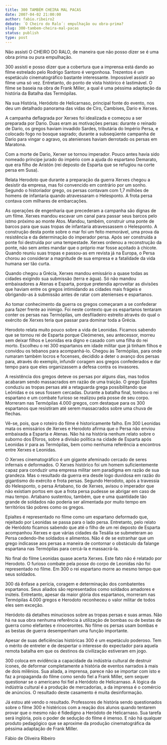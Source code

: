 ```yaml
---
title: 300 TAMBÉM CHEIRA MAL PACAS
date: 2007-04-02 21:00:00
author: fabio.ribeiro2
debate: ´O Cheiro do Ralo´: empulhação ou obra-prima?
slug: 300-tambem-cheira-mal-pacas
status: publish 
type: post
---
```


Não assisti O CHEIRO DO RALO, de maneira que não posso dizer se é uma obra prima ou pura empulhação.  

  

300 assisti e posso dizer que a cobertura que a imprensa está dando ao filme estrelado pelo Rodrigo Santoro é vergonhosa. Trezentos é um espetáculo cinematográfico bastante interessante. Impossível assistir ao filme uma só vez. Entretanto, do ponto de vista histórico é lastimável. O filme se baseia na obra de Frank Miller, a qual é uma péssima adaptação da história da Batalha das Termópilas.   

  

  

Na sua História, Heródoto de Helicarnaso, principal fonte do evento, nos deu um detalhado panorama das vidas de Ciro, Cambises, Dario e Xerxes.   

  

  

A campanha deflagrada por Xerxes foi idealizada e começou a ser preparada por Dario. Duas eram as motivações persas: durante o reinado de Dario, os gregos haviam invadido Sardes, tributária do Império Persa, e colocado fogo no bosque sagrado; durante a subseqüente campanha de Dario para vingar o agravo, os atenienses haviam derrotado os persas em Maratona.   

  

  

Com a morte de Dario, Xerxer se tornou imperador. Pouco antes havia sido nomeado príncipe jurado do império com a ajuda do espartano Demarato, que era filho de Aristón (rei deposto de Esparta que se refugiou na corte persa em Susa).   

  

  

Relata Herodoto que durante a preparação da guerra Xerxes chegou a desistir da empresa, mas foi convencido em contrário por um sonho. Segundo o historiador grego, os persas contavam com 1,7 milhões de homens de infantaria quando atravessaram o Helesponto. A frota persa contava com milhares de embarcações.  

  

  

As operações de engenharia que precederam a campanha são dignas de um filme. Xerxes mandou escavar um canal para passar seus barcos pelo istmo próximo ao monte Atos. Mandou, também, construir uma ponte de barcos para que suas tropas de infantaria atravessassem o Helesponto. A construção desta ponte sobre o mar foi um feito memorável, uma prova da resistência e da determinação do imperador persa. Após ser construída a ponte foi destruída por uma tempestade. Xerxes ordenou a reconstrução da ponte, não sem antes mandar que o próprio mar fosse açoitado à chicote. Quando reuniu suas tropas e passou-as em revista já na Europa, o Persa chorou ao considerar a magnitude de sua empresa e a fatalidade da vida humana ser tão curta.   

  

  

Quando chegou a Grécia, Xerxes mandou emissário a quase todas as cidades exigindo sua submissão (terra e água). Só não mandou embaixadores a Atenas e Esparta, porque pretendia aproveitar as divisões que haviam entre os gregos intimidando as cidades mais frágeis e obrigando-as à submissão antes de ratar com atenienses e espartanos.   

  

  

Ao tomar conhecimento da guerra os gregos começaram a se confederar para fazer frente ao inimigo. Foi neste contexto que os espartanos tentaram conter os persas nas Termópilas, um desfiladeiro estreito através do qual o exército de Xerxes teria que passar para dominar toda a Grécia.   

  

  

Herodoto relata muito pouco sobre a vida de Leonidas. Ficamos sabendo que se tornou rei de Esparta porque Cleómenes, seu antecessor, morreu sem deixar filhos e Leonidas era digno e casado com uma filha do rei morto. Escolheu o rei 300 espartanos em idade militar que já tinham filhos e convidou os tebanos para acompanhá-lo. Chegou às Termópilas, para onde rumaram também locros e focenses, decidido a deter o avanço dos persas para, através do exemplo, infundir coragem aos gregos confederados e dar tempo para que eles organizassem a defesa contra os invasores.   

  

  

A resistência dos gregos deteve os persas por alguns dias, mas todos acabaram sendo massacrados em razão de uma traição. O grego Epialtes conduziu as tropas persas até a retaguarda grega possibilitando que Leônidas e os seus fossem cercadas. Durante a batalha final, tombou o rei espartano e um combate furioso se realizou pela posse de seu corpo. Morreram nas Termópilas 4.000 gregos, com destaque para os 300 espartanos que resistiram até serem massacrados sobre uma chuva de flechas.   

  

  

Vê-se, pois, que o roteiro do filme é historicamente falho. Em 300 Leonidas mata os emissários de Xerxes e Herodoto afirma que o Persa não enviou embaixada a Esparta e Atenas. Não há na história nenhum relato sobre o suborno dos Éforos, sobre a divisão política na cidade de Esparta após Leonidas ir para as Termópilas, bem como nenhuma referência a encontros entre Xerxes e Leonidas.   

  

  

O Xerxes cinematográfico é um gigante afeminado cercado de seres infernais e deformados. O Xerxes histórico foi um homem suficientemente capaz para conduzir uma empresa militar sem paradigma em razão de sua grandeza. Mas o resultado da guerra era desde logo duvidosa em razão do gigantismo do exército e frota persas. Segundo Herodoto, após a travessia do Helesponto, o persa Artabano, tio de Xerxes, avisou o imperador que não existiam portos em que a frota persa pudesse se abrigar em caso de mau tempo. Artabano sustentou, também, que e uma quantidade tão grande de soldados não poderia ser alimentada por muito tempo em territórios tão pobres como os gregos.   

  

  

Epialtes é representado no filme como um espartano deformado que, rejeitado por Leonidas se passa para o lado persa. Entretanto, pelo relato de Heródoto ficamos sabendo que até o filho de um rei deposto de Esparta acompanhou Xerxes e que várias cidades da Tesália se submeteram ao Persa cedendo-lhe soldados e alimentos. Não é de se estranhar que um grego indicasse aos persas a maneira de contornar o obstáculo da falange espartana nas Termópilas para cercá-la e massacrá-la.   

  

  

No final do filme Leonidas quase acerta Xerxes. Este fato não é relatado por Herodoto. O furioso combate pela posse do corpo de Leonidas não foi representado no filme. Em 300 o rei espartano morre ao mesmo tempo que seus soldados.   

  

  

300 dá ênfase a perícia, coragem e determinação dos combatentes espartanos. Seus aliados são representados como soldados amadores e inúteis. Entretanto, apesar da maior glória dos espartanos, morreram nas Termópilas 4.000 gregos e Herodoto reconheceu o valor militar de todos eles sem exceção.  

  

  

Heródoto dá detalhes minuciosos sobre as tropas persas e suas armas. Não há na sua obra nenhuma referência à utilização de bombas ou de bestas de guerra como elefantes e rinocerontes. No filme os persas usam bombas e as bestas de guerra desempenham uma função importante.   

  

  

Apesar de suas deficiências históricas 300 é um espetáculo poderoso. Tem o mérito de entreter e de despertar o interesse do expectador para aquela remota batalha em que os destinos da civilização estiveram em jogo.   

  

  

300 coloca em evidência a capacidade da indústria cultural de destruir ícones, de deformar completamente a história de eventos narrados à mais de dois milênios. Sua aliada, a imprensa, parece não se importar com isto e faz a propaganda do filme como sendo fiel a Frank Miller, sem sequer questionar se o americano foi fiel a Heródoto de Helicarnaso. A lógica da indústria cultural é a produção de mercadorias, a da imprensa é o comércio de anúncios. O resultado deste casamento é muita desinformação.   

  

  

Já estou até vendo o resultado. Professores de história sendo questionados sobre o filme 300 e histéricos com a reação dos alunos quando tentarem provar que o mesmo não é fidedigno a Heródoto de Helicarnaso. Sua tarefa será inglória, pois o poder de sedução do filme é imenso. E não há qualquer produto pedagógico que se aproxime da produção cinematográfica da péssima adaptação de Frank Miller.  

  

  

  

  

Fábio de Oliveira Ribeiro  

